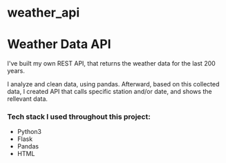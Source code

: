 # weather_api

<h1>Weather Data API</h1>


I've built my own REST API, that returns the weather data for the last 200 years. 


I analyze and clean data, using pandas. Afterward, based on this collected data, I created API that calls specific station and/or date, and shows the rellevant data.


<h3>Tech stack I used throughout this project:</h3>

* Python3
* Flask
* Pandas
* HTML
